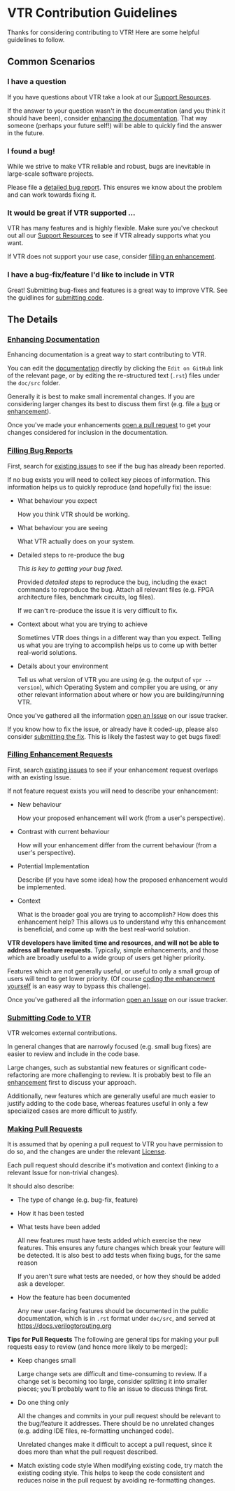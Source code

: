 # VTR Contribution Guidelines

Thanks for considering contributing to VTR!
Here are some helpful guidelines to follow.

## Common Scenarios

### I have a question
If you have questions about VTR take a look at our [Support Resources](SUPPORT.md).

If the answer to your question wasn't in the documentation (and you think it should have been), consider [enhancing the documentation](#enhancing-docs).
That way someone (perhaps your future self!) will be able to quickly find the answer in the future.


### I found a bug!
While we strive to make VTR reliable and robust, bugs are inevitable in large-scale software projects.

Please file a [detailed bug report](#filling-bugs). 
This ensures we know about the problem and can work towards fixing it.


### It would be great if VTR supported ...
VTR has many features and is highly flexible.
Make sure you've checkout out all our [Support Resources](SUPPORT.md) to see if VTR already supports what you want.

If VTR does not support your use case, consider [filling an enhancement](#filling-enhacements).

### I have a bug-fix/feature I'd like to include in VTR
Great! Submitting bug-fixes and features is a great way to improve VTR.
See the guidlines for [submitting code](#submitting-code).

## The Details

### [Enhancing Documentation](#enhancing-docs)
Enhancing documentation is a great way to start contributing to VTR.

You can edit the [documentation](https://docs.verilogtorouting.org) directly by clicking the `Edit on GitHub` link of the relevant page, or by editing the re-structured text (`.rst`) files under the `doc/src` folder.

Generally it is best to make small incremental changes.
If you are considering larger changes its best to discuss them first (e.g. file a [bug](#filling-bugs) or [enhancement](#filling-enhancements)).

Once you've made your enhancements [open a pull request](#pull-requests) to get your changes considered for inclusion in the documentation.


### [Filling Bug Reports](#filling-bugs)
First, search for [existing issues](https://github.com/verilog-to-routing/vtr-verilog-to-routing/issues) to see if the bug has already been reported.

If no bug exists you will need to collect key pieces of information.
This information helps us to quickly reproduce (and hopefully fix) the issue:

* What behaviour you expect

    How you think VTR should be working.

* What behaviour you are seeing

    What VTR actually does on your system.

* Detailed steps to re-produce the bug

    *This is key to getting your bug fixed.*

    Provided *detailed steps* to reproduce the bug, including the exact commands to reproduce the bug.
    Attach all relevant files (e.g. FPGA architecture files, benchmark circuits, log files). 

    If we can't re-produce the issue it is very difficult to fix.

* Context about what you are trying to achieve

    Sometimes VTR does things in a different way than you expect.
    Telling us what you are trying to accomplish helps us to come up with better real-world solutions.

* Details about your environment

    Tell us what version of VTR you are using (e.g. the output of `vpr --version`), which Operating System and compiler you are using, or any other relevant information about where or how you are building/running VTR.

Once you've gathered all the information [open an Issue](https://github.com/verilog-to-routing/vtr-verilog-to-routing/issues/new) on our issue tracker.

If you know how to fix the issue, or already have it coded-up, please also consider [submitting the fix](#submitting-code).
This is likely the fastest way to get bugs fixed!

### [Filling Enhancement Requests](#filling-enhancements)
First, search [existing issues](https://github.com/verilog-to-routing/vtr-verilog-to-routing/issues) to see if your enhancement request overlaps with an existing Issue.

If not feature request exists you will need to describe your enhancement:

* New behaviour

    How your proposed enhancement will work (from a user's perspective).

* Contrast with current behaviour
 
    How will your enhancement differ from the current behaviour (from a user's perspective).

* Potential Implementation

    Describe (if you have some idea) how the proposed enhancement would be implemented.

* Context

    What is the broader goal you are trying to accomplish? How does this enhancement help?
    This allows us to understand why this enhancement is beneficial, and come up with the best real-world solution.

**VTR developers have limited time and resources, and will not be able to address all feature requests.**
Typically, simple enhancements, and those which are broadly useful to a wide group of users get higher priority.

Features which are not generally useful, or useful to only a small group of users will tend to get lower priority.
(Of course [coding the enhancement yourself](submitting-code) is an easy way to bypass this challenge).

Once you've gathered all the information [open an Issue](https://github.com/verilog-to-routing/vtr-verilog-to-routing/issues/new) on our issue tracker.

### [Submitting Code to VTR](#submitting-code)
VTR welcomes external contributions.

In general changes that are narrowly focused (e.g. small bug fixes) are easier to review and include in the code base.

Large changes, such as substantial new features or significant code-refactoring are more challenging to review.
It is probably best to file an [enhancement](#filling-enhancements) first to discuss your approach.

Additionally, new features which are generally useful are much easier to justify adding to the code base, whereas features useful in only a few specialized cases are more difficult to justify.

### [Making Pull Requests](#pull-requests)
It is assumed that by opening a pull request to VTR you have permission to do so, and the changes are under the relevant [License](LICENSE.md).

Each pull request should describe it's motivation and context (linking to a relevant Issue for non-trivial changes).

It should also describe:

* The type of change (e.g. bug-fix, feature)

* How it has been tested

* What tests have been added

    All new features must have tests added which exercise the new features.
    This ensures any future changes which break your feature will be detected.
    It is also best to add tests when fixing bugs, for the same reason

    If you aren't sure what tests are needed, or how they should be added ask a developer.

* How the feature has been documented

    Any new user-facing features should be documented in the public documentation, which is in `.rst` format under `doc/src`, and served at https://docs.verilogtorouting.org


**Tips for Pull Requests**
The following are general tips for making your pull requests easy to review (and hence more likely to be merged):

* Keep changes small

    Large change sets are difficult and time-consuming to review.
    If a change set is becoming too large, consider splitting it into smaller pieces; you'll probably want to file an issue to discuss things first.

* Do one thing only

    All the changes and commits in your pull request should be relevant to the bug/feature it addresses.
    There should be no unrelated changes (e.g. adding IDE files, re-formatting unchanged code).

    Unrelated changes make it difficult to accept a pull request, since it does more than what the pull request described.

* Match existing code style
    When modifying existing code, try match the existing coding style.
    This helps to keep the code consistent and reduces noise in the pull request by avoiding re-formatting changes.
